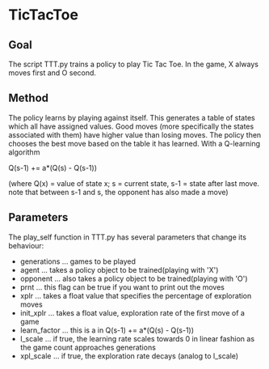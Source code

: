 # TicTacToe

## Goal
The script TTT.py trains a policy to play Tic Tac Toe.
In the game, X always moves first and O second.

## Method
The policy learns by playing against itself. This generates
a table of states which all have assigned values. Good moves
(more specifically the states associated with them) have higher
value than losing moves. The policy then chooses the best move 
based on the table it has learned. With a Q-learning algorithm 

Q(s-1) += a*(Q(s) - Q(s-1))

(where Q(x) = value of state x; s = current state, s-1 = state after last move. note that between
s-1 and s, the opponent has also made a move) 

## Parameters
The play_self function in TTT.py has several parameters that change
its behaviour:
- generations  ... games to be played
- agent  ...  takes a policy object to be trained(playing with 'X')
- opponent ... also takes a policy object to be trained(playing with 'O')
- prnt ... this flag can be true if you want to print out the moves
- xplr ... takes a float value that specifies the percentage of exploration moves
- init_xplr  ... takes a float value, exploration rate of the first move of a game
- learn_factor ... this is a in Q(s-1) += a*(Q(s) - Q(s-1))
- l_scale  ... if true, the learning rate scales towards 0 in linear fashion as the game count approaches generations
- xpl_scale  ... if true, the exploration rate decays (analog to l_scale)
